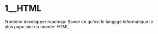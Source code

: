 # 1__HTML
Frontend developper roadmap: Savoir ce qu'est le langage informatique le plus populaire du monde: HTML.
